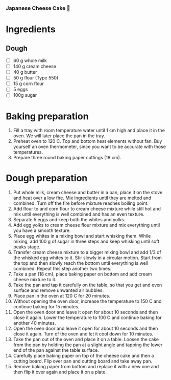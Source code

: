 ### Japanese Cheese Cake 🍰
# Ingredients 
## Dough
- [ ] 60 g whole milk
- [ ] 140 g cream cheese
- [ ] 40 g butter
- [ ] 50 g flour (Type 550)
- [ ] 15 g corn flour
- [ ] 5 eggs
- [ ] 100g sugar
# Baking preparation
1. Fill a tray with room temperature water until 1 cm high and place it in the oven. We will later place the pan in the tray.
2. Preheat oven to 120 C. Top and bottom heat elements without fan. Buy yourself an oven thermometer, since you want to be accurate with those temperatures.
3. Prepare three round baking paper cuttings (18 cm).
# Dough preparation
1. Put whole milk, cream cheese and butter in a pan, place it on the stove and heat over a low fire. Mix ingredients until they are melted and combined. Turn off the fire before mixture reaches boiling point.
2. Add flour to and corn flour to cream cheese mixture while still hot and mix until everything is well combined and has an even texture.
3. Separate 5 eggs and keep both the whites and yolks.
4. Add egg yolks to cream cheese flour mixture and mix everything until you have a smooth texture.
5. Place egg whites in a mixing bowl and start whisking them. While mixing, add 100 g of sugar in three steps and keep whisking until soft peaks stage.
6. Transfer cream cheese mixture to a bigger mixing bowl and add 1/3 of the whisked egg whites to it. Stir slowly in a circular motion. Start from the top and then slowly reach the bottom until everything is well combined. Repeat this step another two times.
7. Take a pan (18 cm), place baking paper on bottom and add cream cheese mixture to it. 
8. Take the pan and tap it carefully on the table, so that you get and even surface and remove unwanted air bubbles.
9. Place pan in the oven at 120 C for 20 minutes.
10. Without opening the oven door, increase the temperature to 150 C and continue baking for 15 minutes.
11. Open the oven door and leave it open for about 10 seconds and then close it again. Lower the temperature to 100 C and continue baking for another 40 minutes.
12. Open the oven door and leave it open for about 10 seconds and then close it again. Turn of the oven and let it cool down for 10 minutes.
13. Take the pan out of the oven and place it on a table. Loosen the cake from the pan by holding the pan at a slight angle and tapping the lower end of the pan against the table surface.
14. Carefully place baking paper on top of the cheese cake and then a cutting board. Flip over pan and cutting board and take away pan.
15. Remove baking paper from bottom and replace it with a new one and then flip it over again and place it on a plate.